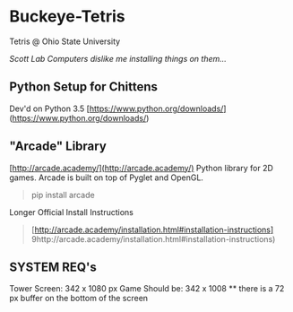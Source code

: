 # Buckeye-Tetris
Tetris @ Ohio State University

*Scott Lab Computers dislike me installing things on them...*

## Python Setup for Chittens
Dev'd on Python 3.5
[https://www.python.org/downloads/] (https://www.python.org/downloads/)




## "Arcade" Library
[http://arcade.academy/](http://arcade.academy/)
Python library for 2D games.
Arcade is built on top of Pyglet and OpenGL.

> pip install arcade

Longer Official Install Instructions
> [http://arcade.academy/installation.html#installation-instructions] 9http://arcade.academy/installation.html#installation-instructions)



## SYSTEM REQ's

Tower Screen:     342 x 1080 px
Game Should be:   342 x 1008
** there is a 72 px buffer on the bottom of the screen
